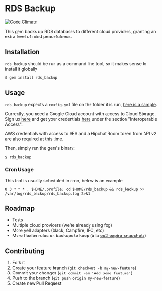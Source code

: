 # RDS Backup

[![Code Climate](https://codeclimate.com/repos/541c35efe30ba0721e03ecd2/badges/b5fa8a7cfcaf16d58331/gpa.svg)](https://codeclimate.com/repos/541c35efe30ba0721e03ecd2/feed)

This gem backs up RDS databases to different cloud providers, granting an extra level of mind peacefulness.

## Installation

`rds_backup` should be run as a command line tool, so it makes sense to install it globally

```bash
$ gem install rds_backup
```

## Usage

`rds_backup` expects a `config.yml` file on the folder it is run, [here is a sample](config.yml.sample).

Currently, you need a Google Cloud account with access to Cloud Storage. Sign up [here](https://developers.google.com/storage/docs/signup?csw=1) and get your credentials [here](https://storage.cloud.google.com/m) under the section "Interoperable Access".

AWS credentials with access to SES and a Hipchat Room token from API v2 are also required at this time.

Then, simply run the gem's binary:

```bash
$ rds_backup
```

### Cron Usage

This tool is usually scheduled in cron, below is an example

```
0 3 * * * . $HOME/.profile; cd $HOME/rds_backup && rds_backup >> /var/log/rds_backup/rds_backup.log 2>&1
```

## Roadmap

* Tests
* Multiple cloud providers (we're already using fog)
* More yell adapters (Slack, Campfire, IRC, etc)
* More flexibe rules on backups to keep (à la [ec2-expire-snapshots](https://github.com/alestic/ec2-expire-snapshots))

## Contributing

1. Fork it
2. Create your feature branch (`git checkout -b my-new-feature`)
3. Commit your changes (`git commit -am 'Add some feature'`)
4. Push to the branch (`git push origin my-new-feature`)
5. Create new Pull Request
